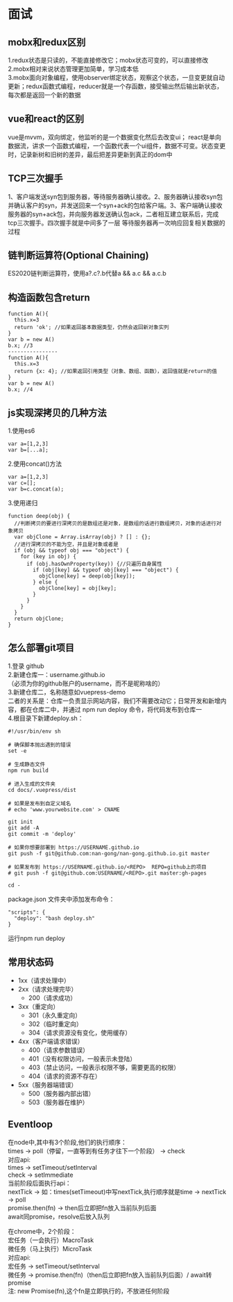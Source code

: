 # 面试
## mobx和redux区别
  1.redux状态是只读的，不能直接修改它；mobx状态可变的，可以直接修改  
  2.mobx相对来说状态管理更加简单，学习成本低  
  3.mobx面向对象编程，使用observer绑定状态，观察这个状态，一旦变更就自动更新；redux函数式编程，reducer就是一个存函数，接受输出然后输出新状态，每次都是返回一个新的数据
## vue和react的区别
  vue是mvvm，双向绑定，他监听的是一个数据变化然后去改变ui；
  react是单向数据流，讲求一个函数式编程，一个函数代表一个ui组件，数据不可变。状态变更时，记录新树和旧树的差异，最后把差异更新到真正的dom中
## TCP三次握手
  1、客户端发送syn包到服务器，等待服务器确认接收。2、服务器确认接收syn包并确认客户的syn，并发送回来一个syn+ack的包给客户端。3、客户端确认接收服务器的syn+ack包，并向服务器发送确认包ack，二者相互建立联系后，完成tcp三次握手。四次握手就是中间多了一层 等待服务器再一次响应回复相关数据的过程
## 链判断运算符(Optional Chaining)
  ES2020链判断运算符，使用a?.c?.b代替a && a.c && a.c.b
## 构造函数包含return
  ```
  function A(){
    this.x=3
    return 'ok'; //如果返回基本数据类型，仍然会返回新对象实列
  }
  var b = new A()
  b.x; //3
  ----------------
  function A(){
    this.x=3
    return {x: 4}; //如果返回引用类型（对象、数组、函数），返回值就是return的值
  }
  var b = new A()
  b.x; //4
  ```
## js实现深拷贝的几种方法
  1.使用es6
  ```
  var a=[1,2,3]
  var b=[...a];
  ```
  2.使用concat()方法
  ```
  var a=[1,2,3]
  var c=[];
  var b=c.concat(a);
  ```
  3.使用递归
  ```
  function deep(obj) {
    //判断拷贝的要进行深拷贝的是数组还是对象，是数组的话进行数组拷贝，对象的话进行对象拷贝
    var objClone = Array.isArray(obj) ? [] : {};
    //进行深拷贝的不能为空，并且是对象或者是
    if (obj && typeof obj === "object") {
      for (key in obj) {
        if (obj.hasOwnProperty(key)) {//只遍历自身属性
          if (obj[key] && typeof obj[key] === "object") {
            objClone[key] = deep(obj[key]);
          } else {
            objClone[key] = obj[key];
          }
        }
      }
    }
    return objClone;
  }
  ```
## 怎么部署git项目
  1.登录 github   
  2.新建仓库一：username.github.io  
  （必须为你的github账户的username，而不是昵称啥的）  
  3.新建仓库二，名称随意如vuepress-demo  
  二者的关系是：仓库一负责显示网站内容，我们不需要改动它；日常开发和新增内容，都在仓库二中，并通过 npm run deploy 命令，将代码发布到仓库一  
  4.根目录下新建deploy.sh：
  ```
  #!/usr/bin/env sh

  # 确保脚本抛出遇到的错误
  set -e

  # 生成静态文件
  npm run build

  # 进入生成的文件夹
  cd docs/.vuepress/dist

  # 如果是发布到自定义域名
  # echo 'www.yourwebsite.com' > CNAME
  
  git init
  git add -A
  git commit -m 'deploy'

  # 如果你想要部署到 https://USERNAME.github.io
  git push -f git@github.com:nan-gong/nan-gong.github.io.git master

  # 如果发布到 https://USERNAME.github.io/<REPO>  REPO=github上的项目
  # git push -f git@github.com:USERNAME/<REPO>.git master:gh-pages

  cd -
  ```
  
  package.json 文件夹中添加发布命令：
  ```
  "scripts": {
    "deploy": "bash deploy.sh"
  }
  ```
  运行npm run deploy
<!-- <my-btn>11</my-brn> -->
## 常用状态码
  + 1xx（请求处理中）
  + 2xx（请求处理完毕）
      * 200（请求成功）
  + 3xx（重定向）
      * 301（永久重定向）
      * 302（临时重定向）
      * 304（请求资源没有变化，使用缓存）
  + 4xx（客户端请求错误）
      * 400（请求参数错误）
      * 401（没有权限访问，一般表示未登陆）
      * 403（禁止访问，一般表示权限不够，需要更高的权限）
      * 404（请求的资源不存在）
  + 5xx（服务器端错误）
      * 500（服务器内部出错）
      * 503（服务器在维护）
## Eventloop
  在node中,其中有3个阶段,他们的执行顺序：  
  times -> poll（停留，一直等到有任务才往下一个阶段） -> check  
  对应api:  
  times -> setTimeout/setInterval  
  check -> setImmediate  
  当前阶段后面执行api：  
  nextTick -> 如：times(setTimeout)中写nextTick,执行顺序就是time -> nextTick -> poll  
  promise.then(fn) -> then后立即把fn放入当前队列后面  
  await同promise，resolve后放入队列  
    
  在chrome中，2个阶段：  
  宏任务（一会执行）MacroTask  
  微任务（马上执行）MicroTask  
  对应api:  
  宏任务 -> setTimeout/setInterval  
  微任务 -> promise.then(fn)（then后立即把fn放入当前队列后面）/ await转promise  
  注: new Promise(fn),这个fn是立即执行的，不放进任何阶段  